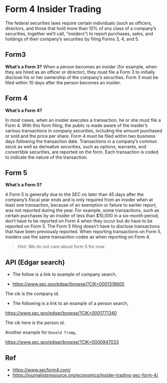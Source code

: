 # Form 4 Insider Trading

The federal securities laws require certain individuals
(such as officers, directors, and those that hold more
than 10% of any class of a company’s securities, together
we’ll call, “insiders”) to report purchases, sales, and
holdings of their company’s securities by filing Forms
3, 4, and 5.

## Form3

**What’s a Form 3?**
When a person becomes an insider (for example, when
they are hired as an officer or director), they must file a
Form 3 to initially disclose his or her ownership of the
company’s securities. Form 3 must be filed within 10
days after the person becomes an insider.

## Form 4

**What’s a Form 4?**

In most cases, when an insider executes a transaction,
he or she must file a Form 4. With this form filing, the
public is made aware of the insider’s various transactions
in company securities, including the amount purchased
or sold and the price per share. Form 4 must be filed
within two business days following the transaction date.
Transactions in a company’s common stock as well as
derivative securities, such as options, warrants, and
convertible securities, are reported on the form. Each
transaction is coded to indicate the nature of the
transaction.

## Form 5

**What’s a Form 5?**

A Form 5 is generally due to the SEC no later than 45
days after the company’s fiscal year ends and is only
required from an insider when at least one transaction,
because of an exemption or failure to earlier report,
was not reported during the year. For example, some
transactions, such as certain purchases by an insider of
less than $10,000 in a six-month period, don’t have to
be reported on Form 4 when they occur but do have
to be reported on Form 5. The Form 5 filing doesn’t
have to disclose transactions that have been previously
reported. When reporting transactions on Form 5,
insiders use the same transaction codes as when
reporting on Form 4.

>Hint: We do not care about form 5 for now.

## API (Edgar search)

* The follow is a link to example of company search,

- https://www.sec.gov/edgar/browse/?CIK=0001318605

The cik is the company id.

* The following is a link to an example of a person search,

https://www.sec.gov/edgar/browse/?CIK=0001771340

The cik here is the person id.

Another example for `Donald Trump`,

https://www.sec.gov/edgar/browse/?CIK=0000947033

## Ref

- https://www.secform4.com/
- https://journalistsresource.org/economics/insider-trading-sec-form-4/

